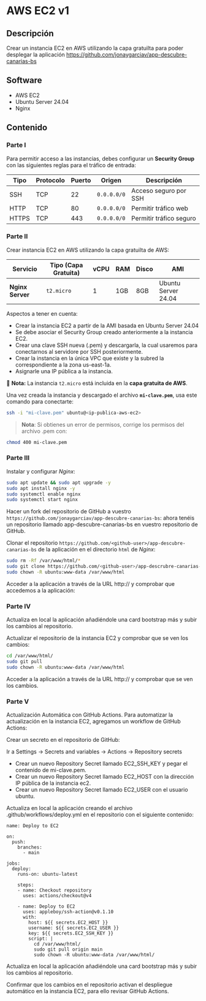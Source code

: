 # AWS EC2 v1

## Descripción

Crear un instancia EC2 en AWS utilizando la capa gratuilta para poder desplegar la aplicación https://github.com/jonaygarciav/app-descubre-canarias-bs

## Software

* AWS EC2
* Ubuntu Server 24.04
* Nginx 

## Contenido

### Parte I

Para permitir acceso a las instancias, debes configurar un **Security Group** con las siguientes reglas para el tráfico de entrada:

| Tipo  | Protocolo | Puerto | Origen      | Descripción             |
|-------|----------|---------|-------------|-------------------------|
| SSH   | TCP      | 22      | `0.0.0.0/0` | Acceso seguro por SSH   |
| HTTP  | TCP      | 80      | `0.0.0.0/0` | Permitir tráfico web    |
| HTTPS | TCP      | 443     | `0.0.0.0/0` | Permitir tráfico seguro |

### Parte II

Crear instancia EC2 en AWS utilizando la capa gratuilta de AWS:

| Servicio         | Tipo (Capa Gratuita)     | vCPU | RAM | Disco | AMI                 |
|------------------|--------------------------|------|-----|-------|---------------------|
| **Nginx Server** | `t2.micro`               | 1    | 1GB | 8GB   | Ubuntu Server 24.04 |

Aspectos a tener en cuenta:

* Crear la instancia EC2 a partir de la AMI basada en Ubuntu Server 24.04
* Se debe asociar el Security Group creado anteriormente a la instancia EC2.
* Crear una clave SSH nueva (.pem) y descargarla, la cual usaremos para conectarnos al servidore por SSH posteriormente.
* Crear la instancia en la única VPC que existe y la subred la correspondiente a la zona us-east-1a.
* Asignarle una IP pública a la instancia.

🔹 **Nota:** La instancia `t2.micro` está incluida en la **capa gratuita de AWS**.  

Una vez creada la instancia y descargado el archivo **`mi-clave.pem`**, usa este comando para conectarte:

```sh
ssh -i "mi-clave.pem" ubuntu@<ip-publica-aws-ec2>
```

> __Nota__: Si obtienes un error de permisos, corrige los permisos del archivo .pem con:

```bash
chmod 400 mi-clave.pem
```

### Parte III

Instalar y configurar _Nginx_:

```bash
sudo apt update && sudo apt upgrade -y
sudo apt install nginx -y
sudo systemctl enable nginx
sudo systemctl start nginx
```

Hacer un fork del repositorio de GitHub a vuestro `https://github.com/jonaygarciav/app-descubre-canarias-bs`: ahora tenéis un repositorio llamado app-descubre-canarias-bs en vuestro repositorio de GitHub.

Clonar el repositorio `https://github.com/<github-user>/app-descubre-canarias-bs` de la aplicación en el directorio `html` de _Nginx_:

```bash
sudo rm -Rf /var/www/html/*
sudo git clone https://github.com/<github-user>/app-descrubre-canarias-bs /var/www/html/
sudo chown -R ubuntu:www-data /var/www/html
```

Acceder a la aplicación a través de la URL http://<ip-publica> y comprobar que accedemos a la aplicación:

### Parte IV

Actualiza en local la aplicación añadiéndole una card bootstrap más y subir los cambios al repositorio.

Actualizar el repositorio de la instancia EC2 y comprobar que se ven los cambios:

```bash
cd /var/www/html/
sudo git pull
sudo chown -R ubuntu:www-data /var/www/html
```

Acceder a la aplicación a través de la URL http://<ip-publica> y comprobar que se ven los cambios.

### Parte V

Actualización Automática con GitHub Actions. Para automatizar la actualización en la instancia EC2, agregamos un workflow de GitHub Actions:

Crear un secreto en el repositorio de GitHub:

Ir a Settings → Secrets and variables → Actions → Repository secrets

* Crear un nuevo Repository Secret llamado EC2_SSH_KEY y pegar el contenido de mi-clave.pem.
* Crear un nuevo Repository Secret llamado EC2_HOST con la dirección IP pública de la instancia ec2.
* Crear un nuevo Repository Secret llamado EC2_USER con el usuario ubuntu.

Actualiza en local la aplicación creando el archivo .github/workflows/deploy.yml en el repositorio con el siguiente contenido:

```
name: Deploy to EC2

on:
  push:
    branches:
      - main

jobs:
  deploy:
    runs-on: ubuntu-latest

    steps:
    - name: Checkout repository
      uses: actions/checkout@v4

    - name: Deploy to EC2
      uses: appleboy/ssh-action@v0.1.10
      with:
        host: ${{ secrets.EC2_HOST }}
        username: ${{ secrets.EC2_USER }}
        key: ${{ secrets.EC2_SSH_KEY }}
        script: |
          cd /var/www/html/
          sudo git pull origin main
          sudo chown -R ubuntu:www-data /var/www/html/
```

Actualiza en local la aplicación añadiéndole una card bootstrap más y subir los cambios al repositorio.

Confirmar que los cambios en el repositorio activan el despliegue automático en la instancia EC2, para ello revisar GitHub Actions.
